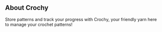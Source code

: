 ## About Crochy ##
Store patterns and track your progress with Crochy, your friendly yarn here to manage your crochet patterns!
